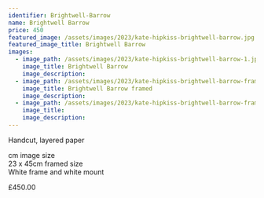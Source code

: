 ```yaml
---
identifier: Brightwell-Barrow
name: Brightwell Barrow
price: 450
featured_image: /assets/images/2023/kate-hipkiss-brightwell-barrow.jpg
featured_image_title: Brightwell Barrow
images:
  - image_path: /assets/images/2023/kate-hipkiss-brightwell-barrow-1.jpg
    image_title: Brightwell Barrow
    image_description:
  - image_path: /assets/images/2023/kate-hipkiss-brightwell-barrow-framed-ws.jpg
    image_title: Brightwell Barrow framed
    image_description:
  - image_path: /assets/images/2023/kate-hipkiss-brightwell-barrow-framed-side-view-ws.jpg
    image_title:
    image_description:
---
```

Handcut, layered paper

cm image size<br>23 x 45cm framed size<br>White frame and white mount

£450.00